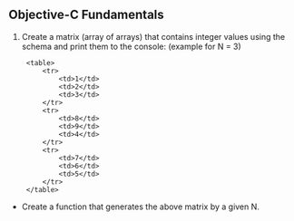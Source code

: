 ## Objective-C Fundamentals

1. Create a matrix (array of arrays) that contains integer values using the schema and print them to the console: (example for N = 3)

        <table>
            <tr>
                <td>1</td>
                <td>2</td>
                <td>3</td>
            </tr>
            <tr>
                <td>8</td>
                <td>9</td>
                <td>4</td>
            </tr>
            <tr>
                <td>7</td>
                <td>6</td>
                <td>5</td>
            </tr>
        </table>

* Create a function that generates the above matrix by a given N.
